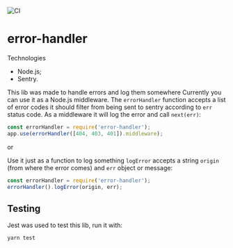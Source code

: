  ![CI](https://github.com/rankmyapp/error-handler/workflows/CI/badge.svg)


# error-handler

Technologies
 - Node.js;
 - Sentry.
 
This lib was made to handle errors and log them somewhere
Currently you can use it as a Node.js middleware.
The `errorHandler` function accepts a list of error codes it should filter from being sent to sentry according to `err` status code.
 As a middleware it will log the error and call `next(err)`:

```javascript
const errorHandler = require('error-handler');
app.use(errorHandler([404, 403, 401]).middleware);
```

or

Use it just as a function to log something
`logError` accepts a string `origin` (from where the error comes) and `err` object or message:
```javascript
const errorHandler = require('error-handler');
errorHandler().logError(origin, err);
```

## Testing

Jest was used to test this lib, run it with:
```
yarn test
```